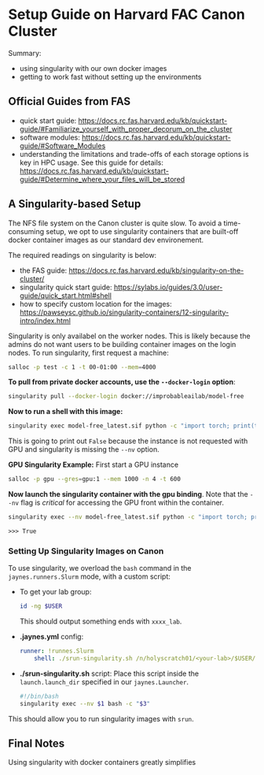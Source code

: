 # Setup Guide on Harvard FAC Canon Cluster

Summary:

- using singularity with our own docker images
- getting to work fast without setting up the environments

## Official Guides from FAS

- quick start guide: https://docs.rc.fas.harvard.edu/kb/quickstart-guide/#Familiarize_yourself_with_proper_decorum_on_the_cluster
- software modules: https://docs.rc.fas.harvard.edu/kb/quickstart-guide/#Software_Modules
- understanding the limitations and trade-offs of each storage options is key in HPC usage. See this guide for details: https://docs.rc.fas.harvard.edu/kb/quickstart-guide/#Determine_where_your_files_will_be_stored

## A Singularity-based Setup

The NFS file system on the Canon cluster is quite slow. To avoid a time-consuming setup, we opt to use singularity containers that are built-off docker container images as our standard dev environement.

The required readings on singularity is below:

- the FAS guide: https://docs.rc.fas.harvard.edu/kb/singularity-on-the-cluster/
- singularity quick start guide: https://sylabs.io/guides/3.0/user-guide/quick_start.html#shell
- how to specify custom location for the images: https://pawseysc.github.io/singularity-containers/12-singularity-intro/index.html

Singularity is only availabel on the worker nodes. This is likely because the admins do not want users to be building container images on the login nodes. To run singularity, first request a machine:

```bash
salloc -p test -c 1 -t 00-01:00 --mem=4000
```

**To pull from private docker accounts, use the `--docker-login` option**: 

```bash
singularity pull --docker-login docker://improbableailab/model-free
```

**Now to run a shell with this image:**

```bash
singularity exec model-free_latest.sif python -c "import torch; print(torch.cuda.is_available())"
```

This is going to print out `False` because the instance is not requested with GPU and singularity is missing the `--nv` option.

**GPU Singularity Example:**  First start a GPU instance

```bash
salloc -p gpu --gres=gpu:1 --mem 1000 -n 4 -t 600
```

**Now launch the singularity container with the gpu binding**. Note that the `--nv` flag is *critical* for accessing the GPU front within the container.

```bash
singularity exec --nv model-free_latest.sif python -c "import torch; print(torch.cuda.is_available())"
```

```stdout
>>> True
```



### Setting Up Singularity Images on Canon

To use singularity, we overload the `bash` command in the `jaynes.runners.Slurm` mode, with a custom script:

- To get your lab group:

    ```bash
    id -ng $USER
    ```

    This should output something ends with `xxxx_lab`.

- **.jaynes.yml** config:

    ```yaml
    runner: !runnes.Slurm
        shell: ./srun-singularity.sh /n/holyscratch01/<your-lab>/$USER/singularity/model-free_latest.sif
    ```

- **./srun-singularity.sh** script:  Place this script inside the `launch.launch_dir` specified in our `jaynes.Launcher`. 

    ```bash
    #!/bin/bash
    singularity exec --nv $1 bash -c "$3"
    ```

This should allow you to run singularity images with `srun`.



## Final Notes

Using singularity with docker containers greatly simplifies 

